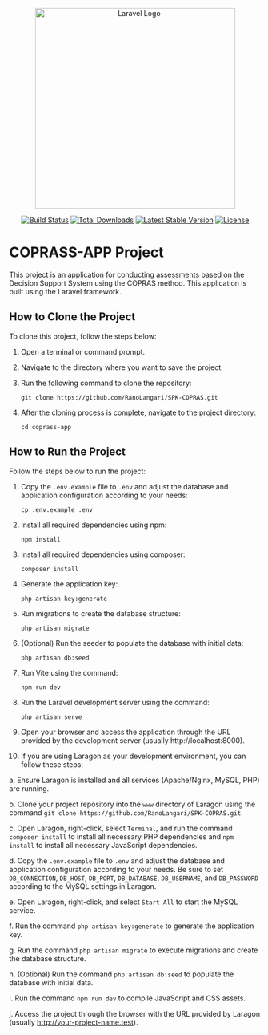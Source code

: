 <p align="center"><a href="https://laravel.com" target="_blank"><img src="https://raw.githubusercontent.com/laravel/art/master/logo-lockup/5%20SVG/2%20CMYK/1%20Full%20Color/laravel-logolockup-cmyk-red.svg" width="400" alt="Laravel Logo"></a></p>

<p align="center">
<a href="https://github.com/laravel/framework/actions"><img src="https://github.com/laravel/framework/workflows/tests/badge.svg" alt="Build Status"></a>
<a href="https://packagist.org/packages/laravel/framework"><img src="https://img.shields.io/packagist/dt/laravel/framework" alt="Total Downloads"></a>
<a href="https://packagist.org/packages/laravel/framework"><img src="https://img.shields.io/packagist/v/laravel/framework" alt="Latest Stable Version"></a>
<a href="https://packagist.org/packages/laravel/framework"><img src="https://img.shields.io/packagist/l/laravel/framework" alt="License"></a>
</p>

# COPRASS-APP Project

This project is an application for conducting assessments based on the Decision Support System using the COPRAS method. This application is built using the Laravel framework.


## How to Clone the Project

To clone this project, follow the steps below:

1. Open a terminal or command prompt.

2. Navigate to the directory where you want to save the project.

3. Run the following command to clone the repository:
   ```
   git clone https://github.com/RanoLangari/SPK-COPRAS.git
   ```

4. After the cloning process is complete, navigate to the project directory:
   ```
   cd coprass-app
   ```


## How to Run the Project

Follow the steps below to run the project:

1. Copy the `.env.example` file to `.env` and adjust the database and application configuration according to your needs:
   ```
   cp .env.example .env
   ```

2. Install all required dependencies using npm:
   ```
   npm install
   ```

3. Install all required dependencies using composer:
   ```
   composer install
   ```

4. Generate the application key:
   ```
   php artisan key:generate
   ```

5. Run migrations to create the database structure:
   ```
   php artisan migrate
   ```

6. (Optional) Run the seeder to populate the database with initial data:
   ```
   php artisan db:seed
   ```

7. Run Vite using the command:
   ```
   npm run dev
   ```

8. Run the Laravel development server using the command:
   ```
   php artisan serve
   ```

9. Open your browser and access the application through the URL provided by the development server (usually http://localhost:8000).


10. If you are using Laragon as your development environment, you can follow these steps:

   a. Ensure Laragon is installed and all services (Apache/Nginx, MySQL, PHP) are running.

   b. Clone your project repository into the `www` directory of Laragon using the command `git clone https://github.com/RanoLangari/SPK-COPRAS.git`.

   c. Open Laragon, right-click, select `Terminal`, and run the command `composer install` to install all necessary PHP dependencies and `npm install` to install all necessary JavaScript dependencies.

   d. Copy the `.env.example` file to `.env` and adjust the database and application configuration according to your needs. Be sure to set `DB_CONNECTION`, `DB_HOST`, `DB_PORT`, `DB_DATABASE`, `DB_USERNAME`, and `DB_PASSWORD` according to the MySQL settings in Laragon.

   e. Open Laragon, right-click, and select `Start All` to start the MySQL service.

   f. Run the command `php artisan key:generate` to generate the application key.

   g. Run the command `php artisan migrate` to execute migrations and create the database structure.

   h. (Optional) Run the command `php artisan db:seed` to populate the database with initial data.

   i. Run the command `npm run dev` to compile JavaScript and CSS assets.

   j. Access the project through the browser with the URL provided by Laragon (usually http://your-project-name.test).
